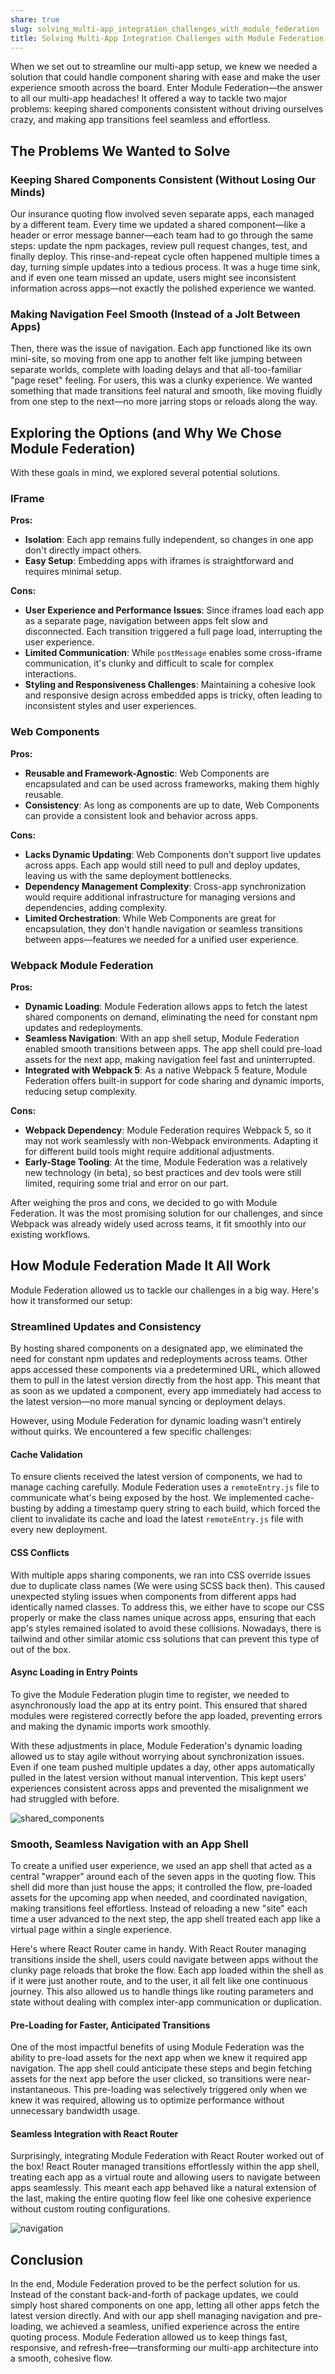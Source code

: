```yaml
---
share: true
slug: solving_multi-app_integration_challenges_with_module_federation
title: Solving Multi-App Integration Challenges with Module Federation
---
```


When we set out to streamline our multi-app setup, we knew we needed a solution that could handle component sharing with ease and make the user experience smooth across the board. Enter Module Federation—the answer to all our multi-app headaches! It offered a way to tackle two major problems: keeping shared components consistent without driving ourselves crazy, and making app transitions feel seamless and effortless.


## **The Problems We Wanted to Solve**


### **Keeping Shared Components Consistent (Without Losing Our Minds)**

Our insurance quoting flow involved seven separate apps, each managed by a different team. Every time we updated a shared component—like a header or error message banner—each team had to go through the same steps: update the npm packages, review pull request changes, test, and finally deploy. This rinse-and-repeat cycle often happened multiple times a day, turning simple updates into a tedious process. It was a huge time sink, and if even one team missed an update, users might see inconsistent information across apps—not exactly the polished experience we wanted.


### **Making Navigation Feel Smooth (Instead of a Jolt Between Apps)**

Then, there was the issue of navigation. Each app functioned like its own mini-site, so moving from one app to another felt like jumping between separate worlds, complete with loading delays and that all-too-familiar "page reset" feeling. For users, this was a clunky experience. We wanted something that made transitions feel natural and smooth, like moving fluidly from one step to the next—no more jarring stops or reloads along the way.


## **Exploring the Options (and Why We Chose Module Federation)**

With these goals in mind, we explored several potential solutions.


### **IFrame**

**Pros:**
- **Isolation**: Each app remains fully independent, so changes in one app don't directly impact others.
- **Easy Setup**: Embedding apps with iframes is straightforward and requires minimal setup.

**Cons:**
- **User Experience and Performance Issues**: Since iframes load each app as a separate page, navigation between apps felt slow and disconnected. Each transition triggered a full page load, interrupting the user experience.
- **Limited Communication**: While `postMessage` enables some cross-iframe communication, it's clunky and difficult to scale for complex interactions.
- **Styling and Responsiveness Challenges**: Maintaining a cohesive look and responsive design across embedded apps is tricky, often leading to inconsistent styles and user experiences.


### **Web Components**

**Pros:**
- **Reusable and Framework-Agnostic**: Web Components are encapsulated and can be used across frameworks, making them highly reusable.
- **Consistency**: As long as components are up to date, Web Components can provide a consistent look and behavior across apps.

**Cons:**
- **Lacks Dynamic Updating**: Web Components don't support live updates across apps. Each app would still need to pull and deploy updates, leaving us with the same deployment bottlenecks.
- **Dependency Management Complexity**: Cross-app synchronization would require additional infrastructure for managing versions and dependencies, adding complexity.
- **Limited Orchestration**: While Web Components are great for encapsulation, they don't handle navigation or seamless transitions between apps—features we needed for a unified user experience.


### **Webpack Module Federation**

**Pros:**
- **Dynamic Loading**: Module Federation allows apps to fetch the latest shared components on demand, eliminating the need for constant npm updates and redeployments.
- **Seamless Navigation**: With an app shell setup, Module Federation enabled smooth transitions between apps. The app shell could pre-load assets for the next app, making navigation feel fast and uninterrupted.
- **Integrated with Webpack 5**: As a native Webpack 5 feature, Module Federation offers built-in support for code sharing and dynamic imports, reducing setup complexity.

**Cons:**
- **Webpack Dependency**: Module Federation requires Webpack 5, so it may not work seamlessly with non-Webpack environments. Adapting it for different build tools might require additional adjustments.
- **Early-Stage Tooling**: At the time, Module Federation was a relatively new technology (in beta), so best practices and dev tools were still limited, requiring some trial and error on our part.

After weighing the pros and cons, we decided to go with Module Federation. It was the most promising solution for our challenges, and since Webpack was already widely used across teams, it fit smoothly into our existing workflows.


## **How Module Federation Made It All Work**

Module Federation allowed us to tackle our challenges in a big way. Here's how it transformed our setup:


### **Streamlined Updates and Consistency**

By hosting shared components on a designated app, we eliminated the need for constant npm updates and redeployments across teams. Other apps accessed these components via a predetermined URL, which allowed them to pull in the latest version directly from the host app. This meant that as soon as we updated a component, every app immediately had access to the latest version—no more manual syncing or deployment delays.

However, using Module Federation for dynamic loading wasn't entirely without quirks. We encountered a few specific challenges:


#### **Cache Validation**

To ensure clients received the latest version of components, we had to manage caching carefully. Module Federation uses a `remoteEntry.js` file to communicate what's being exposed by the host. We implemented cache-busting by adding a timestamp query string to each build, which forced the client to invalidate its cache and load the latest `remoteEntry.js` file with every new deployment.


#### **CSS Conflicts**

With multiple apps sharing components, we ran into CSS override issues due to duplicate class names (We were using SCSS back then). This caused unexpected styling issues when components from different apps had identically named classes. To address this, we either have to scope our CSS properly or make the class names unique across apps, ensuring that each app's styles remained isolated to avoid these collisions. Nowadays, there is tailwind and other similar atomic css solutions that can prevent this type of out of the box.


#### **Async Loading in Entry Points**

To give the Module Federation plugin time to register, we needed to asynchronously load the app at its entry point. This ensured that shared modules were registered correctly before the app loaded, preventing errors and making the dynamic imports work smoothly.

With these adjustments in place, Module Federation's dynamic loading allowed us to stay agile without worrying about synchronization issues. Even if one team pushed multiple updates a day, other apps automatically pulled in the latest version without manual intervention. This kept users' experiences consistent across apps and prevented the misalignment we had struggled with before.

![shared_components](https://fly.storage.tigris.dev/wispy-rain-6357/assets/images/module_shared_components.svg)


### **Smooth, Seamless Navigation with an App Shell**

To create a unified user experience, we used an app shell that acted as a central "wrapper" around each of the seven apps in the quoting flow. This shell did more than just house the apps; it controlled the flow, pre-loaded assets for the upcoming app when needed, and coordinated navigation, making transitions feel effortless. Instead of reloading a new "site" each time a user advanced to the next step, the app shell treated each app like a virtual page within a single experience.

Here's where React Router came in handy. With React Router managing transitions inside the shell, users could navigate between apps without the clunky page reloads that broke the flow. Each app loaded within the shell as if it were just another route, and to the user, it all felt like one continuous journey. This also allowed us to handle things like routing parameters and state without dealing with complex inter-app communication or duplication.


#### **Pre-Loading for Faster, Anticipated Transitions**

One of the most impactful benefits of using Module Federation was the ability to pre-load assets for the next app when we knew it required app navigation. The app shell could anticipate these steps and begin fetching assets for the next app before the user clicked, so transitions were near-instantaneous. This pre-loading was selectively triggered only when we knew it was required, allowing us to optimize performance without unnecessary bandwidth usage.


#### **Seamless Integration with React Router**

Surprisingly, integrating Module Federation with React Router worked out of the box! React Router managed transitions effortlessly within the app shell, treating each app as a virtual route and allowing users to navigate between apps seamlessly. This meant each app behaved like a natural extension of the last, making the entire quoting flow feel like one cohesive experience without custom routing configurations.

![navigation](https://fly.storage.tigris.dev/wispy-rain-6357/assets/images/module_federation_navigation.svg)


## **Conclusion**

In the end, Module Federation proved to be the perfect solution for us. Instead of the constant back-and-forth of package updates, we could simply host shared components on one app, letting all other apps fetch the latest version directly. And with our app shell managing navigation and pre-loading, we achieved a seamless, unified experience across the entire quoting process. Module Federation allowed us to keep things fast, responsive, and refresh-free—transforming our multi-app architecture into a smooth, cohesive flow.
